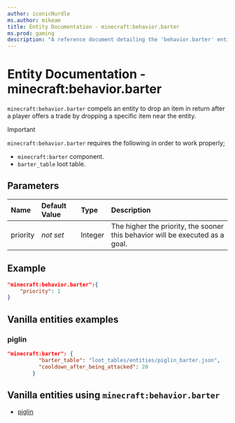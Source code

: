 ```yaml
---
author: iconicNurdle
ms.author: mikeam
title: Entity Documentation - minecraft:behavior.barter
ms.prod: gaming
description: "A reference document detailing the 'behavior.barter' entity goal"
---
```


# Entity Documentation - minecraft:behavior.barter

`minecraft:behavior.barter` compels an entity to drop an item in return after a player offers a trade by dropping a specific item near the entity.

> [!IMPORTANT]
> `minecraft:behavior.barter` requires the following in order to work properly;
>
> - `minecraft:barter` component.
> - `barter_table` loot table.

## Parameters

|Name |Default Value  |Type  |Description  |
|:----------|:----------|:----------|:----------|
|priority|*not set*|Integer|The higher the priority, the sooner this behavior will be executed as a goal.|

## Example

```json
"minecraft:behavior.barter":{
    "priority": 1
}
```

## Vanilla entities examples

### piglin

```json
"minecraft:barter": {
          "barter_table": "loot_tables/entities/piglin_barter.json",
          "cooldown_after_being_attacked": 20
        }
```

## Vanilla entities using `minecraft:behavior.barter`

- [piglin](../../../../Source/VanillaBehaviorPack_Snippets/entities/piglin.md)
